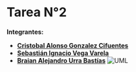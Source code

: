 # Tarea N°2

**Integrantes:**


* **[Cristobal Alonso Gonzalez Cifuentes](https://github.com/Lunara02)**
* **[Sebastián Ignacio Vega Varela](https://github.com/Sebavegs2004)**
* **[Braian Alejandro Urra Bastías](https://github.com/brai44)**
![UML](https://github.com/Lunara02/SegundaTarea/assets/166780700/c42acb88-2976-44cb-9aca-bc60c4d93602)
